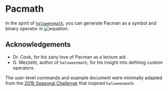 # Pacmath
In the spirit of [`haloweenmath`][haloweenmath], you can generate Pacman as a symbol and binary operator in ![equation][LaTeX].

## Acknowledgements
 - Dr. Cook, for his zany love of Pacman as a lecture aid.
 - G. Mezzetti, author of `haloweenmath`,  for his insight into defining custom operators.

The user-level commands and example document were minimally adapted from the [2016 Seasonal Challenge][question] that inspired `haloweenmath`.

[haloweenmath]: https://ctan.org/pkg/halloweenmath?lang=en
[LaTeX]: https://latex.codecogs.com/gif.latex?\LaTeX 
[question]: https://tex.stackexchange.com/questions/336768/seasonal-challenge-contributions-from-texing-dead-welcome#comment828307_337719
